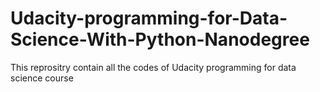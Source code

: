 # Udacity-programming-for-Data-Science-With-Python-Nanodegree
This reprositry contain all the codes of Udacity programming for data science course
